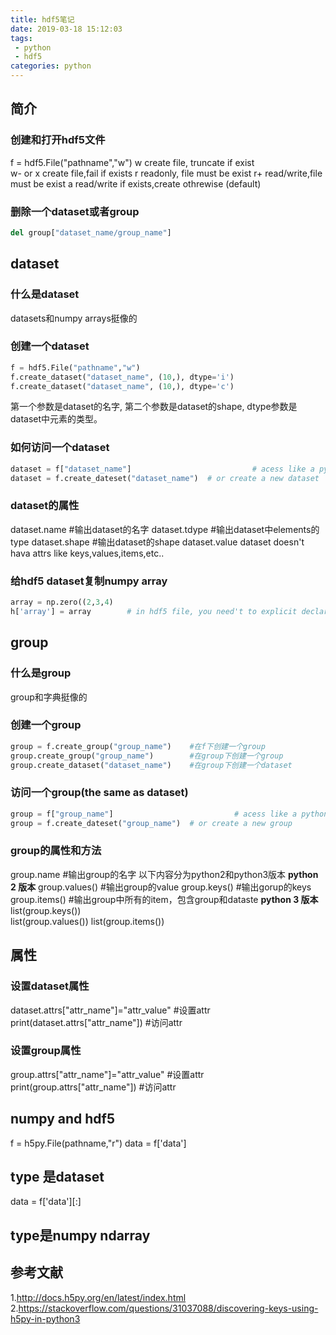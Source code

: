 ```yaml
---
title: hdf5笔记
date: 2019-03-18 15:12:03
tags:
 - python
 - hdf5
categories: python
---
```


## 简介

### 创建和打开hdf5文件
f = hdf5.File("pathname","w")
w     create file, truncate if exist   
w- or x  create file,fail if exists
r         readonly, file must be exist
r+        read/write,file must be exist
a        read/write if exists,create othrewise (default)

### 删除一个dataset或者group
``` python
del group["dataset_name/group_name"]
```


## dataset

### 什么是dataset
datasets和numpy arrays挺像的

### 创建一个dataset
``` python
f = hdf5.File("pathname","w")
f.create_dataset("dataset_name", (10,), dtype='i')
f.create_dataset("dataset_name", (10,), dtype='c')
```
第一个参数是dataset的名字, 第二个参数是dataset的shape, dtype参数是dataset中元素的类型。

### 如何访问一个dataset
```python
dataset = f["dataset_name"]                           # acess like a python dict
dataset = f.create_dateset("dataset_name")  # or create a new dataset
```

### dataset的属性
dataset.name        #输出dataset的名字
dataset.tdype        #输出dataset中elements的type
dataset.shape        #输出dataset的shape
dataset.value
dataset doesn't hava attrs like keys,values,items,etc..

### 给hdf5 dataset复制numpy array
``` python
array = np.zero((2,3,4)
h['array'] = array        # in hdf5 file, you need't to explicit declare the shape of array, just assign it an object of numpy array
```

## group 

### 什么是group
group和字典挺像的

### 创建一个group
``` python
group = f.create_group("group_name")    #在f下创建一个group
group.create_group("group_name")        #在group下创建一个group
group.create_dataset("dataset_name")    #在group下创建一个dataset
```

### 访问一个group(the same as dataset)
``` python
group = f["group_name"]                           # acess like a python dict
group = f.create_dateset("group_name")  # or create a new group
```

### group的属性和方法
group.name        #输出group的名字
以下内容分为python2和python3版本
**python 2 版本**
group.values()    #输出group的value
group.keys()        #输出gorup的keys
group.items()    #输出group中所有的item，包含group和dataste
**python 3 版本**
list(group.keys())   
list(group.values())
list(group.items())

## 属性

### 设置dataset属性
dataset.attrs["attr_name"]="attr_value"    #设置attr
print(dataset.attrs["attr_name"])                #访问attr

### 设置group属性
group.attrs["attr_name"]="attr_value"    #设置attr
print(group.attrs["attr_name"])                #访问attr

## numpy and hdf5
f = h5py.File(pathname,"r")
data = f['data']
## type 是dataset
data = f['data'][:]
## type是numpy ndarray

## 参考文献
1.http://docs.h5py.org/en/latest/index.html
2.https://stackoverflow.com/questions/31037088/discovering-keys-using-h5py-in-python3

